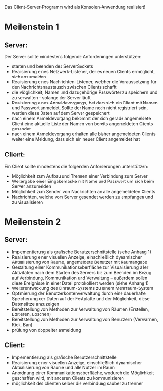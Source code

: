 Das Client-Server-Programm wird als Konsolen-Anwendung realisiert!

# Meilenstein 1
## Server:
Der Server sollte mindestens folgende Anforderungen unterstützen:
- starten und beenden des ServerSockets
- Realisierung eines Netzwerk-Listener, der es neuen Clients ermöglicht, sich anzumelden
- Realisierung eines Nachrichten-Listener, welcher die Voraussetzung für den Nachrichtenaustausch zwischen Clients schafft
- die Möglichkeit, Namen und dazugehörige Passwörter zu speichern und zu verwalten – solange der Server läuft
- Realisierung eines Anmeldevorgangs, bei dem sich ein Client mit Namen und Passwort anmeldet. Sollte der Name noch nicht registriert sein, werden diese Daten auf dem Server gespeichert
- nach einem Anmeldevorgang bekommt der sich gerade angemeldete Client eine aktuelle Liste der Namen von bereits angemeldeten Clients gesendet.
- nach einem Anmeldevorgang erhalten alle bisher angemeldeten Clients weiter eine Meldung, dass sich ein neuer Client angemeldet hat
 
## Client:
Ein Client sollte mindestens die folgenden Anforderungen unterstützen:
- Möglichkeit zum Aufbau und Trennen einer Verbindung zum Server 
- Weitergabe einer Eingabemaske mit Name und Passwort um sich beim Server anzumelden
- Möglichkeit zum Senden von Nachrichten an alle angemeldeten Clients 
- Nachrichten, welche vom Server gesendet werden zu empfangen und zu visualisieren


# Meilenstein 2
## Server:
- Implementierung als grafische Benutzerschnittstelle (siehe Anhang 1)
- Realisierung einer visuellen Anzeige, einschließlich dynamischer Aktualisierung von Räume, angemeldete Benutzer mit Raumangabe
- Gestaltung einer Kommunikationsoberfläche zur Visualisierung aller Aktivitäten nach
dem Starten des Servers bis zum Beenden im Bezug auf Verbindung, Kommunikation
und Verwaltung
– außerdem sollen diese Ereignisse in einer Datei protokolliert werden (siehe Anhang 1)
- Weiterentwicklung des Einraum-Systems zu einem Mehrraum-System
- Optimierung der Benutzerkontenverwaltung durch eine dauerhafte Speicherung der Daten auf der Festplatte und der Möglichkeit, diese Datensätze anzuzeigen
- Bereitstellung von Methoden zur Verwaltung von Räumen (Erstellen, Editieren, Löschen)
- Bereitstellung von Methoden zur Verwaltung von Benutzern (Verwarnen, Kick, Ban)
- prüfung von doppelter anmeldung
 
## Client:
- Implementierung als grafische Benutzerschnittstelle
- Realisierung einer visuellen Anzeige, einschließlich dynamischer Aktualisierung von Räume und alle Nutzer im Raum
- Anordnung einer Kommunikationsoberfläche, wodurch die Möglichkeit geschaffen wird, mit anderen Clients zu kommunizieren
- möglichkeit des clienten selber die verbindung sauber zu trennen

